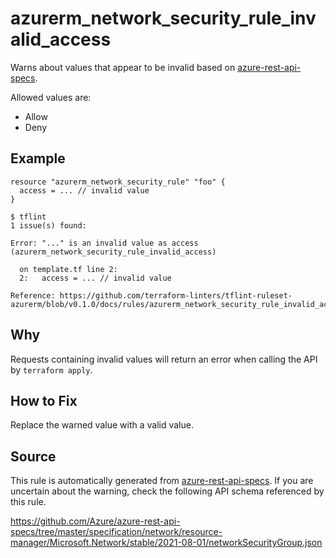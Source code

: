 <!--- This file generated by `tools/apispec-rule-gen/main.go`. DO NOT EDIT --->

# azurerm_network_security_rule_invalid_access

Warns about values that appear to be invalid based on [azure-rest-api-specs](https://github.com/Azure/azure-rest-api-specs).

Allowed values are:
- Allow
- Deny

## Example

```hcl
resource "azurerm_network_security_rule" "foo" {
  access = ... // invalid value
}
```

```
$ tflint
1 issue(s) found:

Error: "..." is an invalid value as access (azurerm_network_security_rule_invalid_access)

  on template.tf line 2:
  2:   access = ... // invalid value

Reference: https://github.com/terraform-linters/tflint-ruleset-azurerm/blob/v0.1.0/docs/rules/azurerm_network_security_rule_invalid_access.md

```

## Why

Requests containing invalid values will return an error when calling the API by `terraform apply`.

## How to Fix

Replace the warned value with a valid value.

## Source

This rule is automatically generated from [azure-rest-api-specs](https://github.com/Azure/azure-rest-api-specs). If you are uncertain about the warning, check the following API schema referenced by this rule.

https://github.com/Azure/azure-rest-api-specs/tree/master/specification/network/resource-manager/Microsoft.Network/stable/2021-08-01/networkSecurityGroup.json
